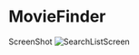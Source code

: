# MovieFinder

ScreenShot
![SearchListScreen](https://user-images.githubusercontent.com/18567048/175545853-142548bb-6dec-482b-9a3c-7eb1819d26a7.png)
